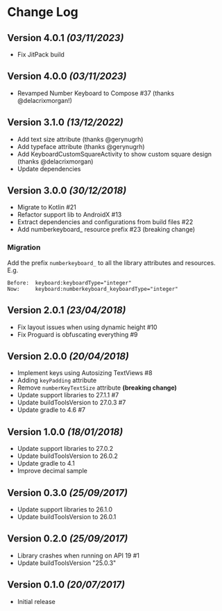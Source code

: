 # Change Log

## Version 4.0.1  *(03/11/2023)*

- Fix JitPack build

## Version 4.0.0  *(03/11/2023)*

- Revamped Number Keyboard to Compose #37 (thanks @delacrixmorgan!)

## Version 3.1.0  *(13/12/2022)*

- Add text size attribute (thanks @gerynugrh)
- Add typeface attribute (thanks @gerynugrh)
- Add KeyboardCustomSquareActivity to show custom square design (thanks @delacrixmorgan)
- Update dependencies

## Version 3.0.0  *(30/12/2018)*

- Migrate to Kotlin #21
- Refactor support lib to AndroidX #13
- Extract dependencies and configurations from build files #22
- Add numberkeyboard_ resource prefix #23 (breaking change)

### Migration

Add the prefix `numberkeyboard_` to all the library attributes and resources.
E.g.
```
Before:  keyboard:keyboardType="integer"
Now:     keyboard:numberkeyboard_keyboardType="integer"
```

## Version 2.0.1  *(23/04/2018)*

- Fix layout issues when using dynamic height #10
- Fix Proguard is obfuscating everything  #9

## Version 2.0.0  *(20/04/2018)*

- Implement keys using Autosizing TextViews #8
- Adding `keyPadding` attribute
- Remove `numberKeyTextSize` attribute **(breaking change)**
- Update support libraries to 27.1.1 #7
- Update buildToolsVersion to 27.0.3 #7
- Update gradle to 4.6 #7

## Version 1.0.0  *(18/01/2018)*

- Update support libraries to 27.0.2
- Update buildToolsVersion to 26.0.2
- Update gradle to 4.1
- Improve decimal sample

## Version 0.3.0  *(25/09/2017)*

- Update support libraries to 26.1.0
- Update buildToolsVersion to 26.0.1

## Version 0.2.0  *(25/09/2017)*

- Library crashes when running on API 19 #1
- Update buildToolsVersion "25.0.3"

## Version 0.1.0  *(20/07/2017)*

- Initial release
